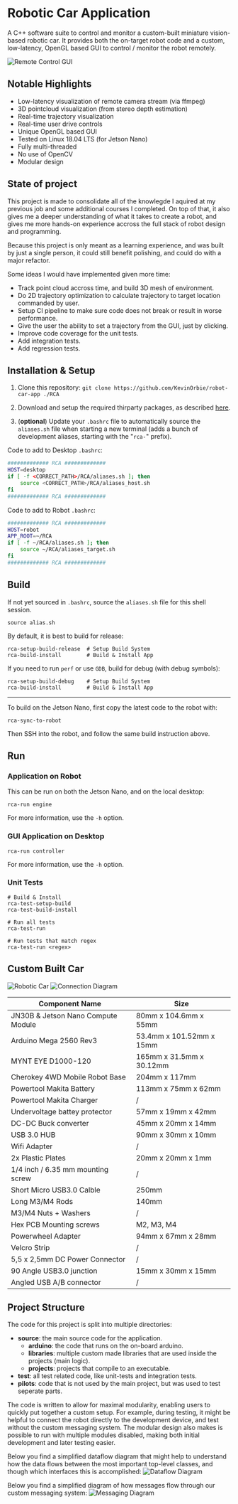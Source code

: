 # Robotic Car Application
A C++ software suite to control and monitor a custom-built miniature vision-based robotic car. It provides both the on-target robot code and a custom, low-latency, OpenGL based GUI to control / monitor the robot remotely.

![Remote Control GUI](./assets/images/1024x512.png "Remote Control GUI")

## Notable Highlights
- Low-latency visualization of remote camera stream (via ffmpeg)
- 3D pointcloud visualization (from stereo depth estimation)
- Real-time trajectory visualization
- Real-time user drive controls
- Unique OpenGL based GUI
- Tested on Linux 18.04 LTS (for Jetson Nano)
- Fully multi-threaded
- No use of OpenCV
- Modular design

## State of project
This project is made to consolidate all of the knowlegde I aquired at my previous job and some additional courses I completed. On top of that, it also gives me a deeper understanding of what it takes to create a robot, and gives me more hands-on experience accross the full stack of robot design and programming.

Because this project is only meant as a learning experience, and was built by just a single person, it could still benefit polishing, and could do with a major refactor.

Some ideas I would have implemented given more time:
- Track point cloud accross time, and build 3D mesh of environment.
- Do 2D trajectory optimization to calculate trajectory to target location commanded by user.
- Setup CI pipeline to make sure code does not break or result in worse performance.
- Give the user the ability to set a trajectory from the GUI, just by clicking.
- Improve code coverage for the unit tests.
- Add integration tests.
- Add regression tests.


## Installation & Setup
1. Clone this repository: `git clone https://github.com/KevinOrbie/robot-car-app ./RCA`

2. Download and setup the required thirparty packages, as described [here](./thirdparty/readme.md).

3. (__optional__) Update your `.bashrc` file to automatically source the `aliases.sh` file when starting a new terminal (adds a bunch of development aliases, starting with the "`rca-`" prefix). 

Code to add to Desktop `.bashrc`:
```bash
############# RCA #############
HOST=desktop
if [ -f <CORRECT_PATH>/RCA/aliases.sh ]; then
    source <CORRECT_PATH>/RCA/aliases_host.sh
fi
############# RCA #############
```

Code to add to Robot `.bashrc`:
```bash
############# RCA #############
HOST=robot
APP_ROOT=~/RCA
if [ -f ~/RCA/aliases.sh ]; then
    source ~/RCA/aliases_target.sh
fi
############# RCA #############
```

## Build
If not yet sourced in `.bashrc`, source the `aliases.sh` file for this shell session.
```shell
source alias.sh
```

By default, it is best to build for release:
```shell
rca-setup-build-release  # Setup Build System
rca-build-install        # Build & Install App
```

If you need to run `perf` or use `GDB`, build for debug (with debug symbols):
```shell
rca-setup-build-debug    # Setup Build System
rca-build-install        # Build & Install App
```

---
To build on the Jetson Nano, first copy the latest code to the robot with:
```shell
rca-sync-to-robot
```
Then SSH into the robot, and follow the same build instruction above.

## Run
### Application on Robot
This can be run on both the Jetson Nano, and on the local desktop:
```shell
rca-run engine 
```

For more information, use the `-h` option.

### GUI Application on Desktop
```shell
rca-run controller 
```

For more information, use the `-h` option.

### Unit Tests
```shell
# Build & Install
rca-test-setup-build
rca-test-build-install

# Run all tests
rca-test-run

# Run tests that match regex
rca-test-run <regex>
```


## Custom Built Car

![Robotic Car](./assets/images/robot_views.png "Custom Built Car")
![Connection Diagram](./assets/images/connection_diagram.png "Connection Diagram")

| Component Name                    | Size                       |
| --------------------------------- | -------------------------- |
| JN30B & Jetson Nano Compute Module| 80mm x 104.6mm x 55mm      |
| Arduino Mega 2560 Rev3            | 53.4mm x 101.52mm x 15mm   |
| MYNT EYE D1000-120                | 165mm x 31.5mm x 30.12mm   |
| Cherokey 4WD Mobile Robot Base    | 204mm x 117mm              |
| Powertool Makita Battery          | 113mm x 75mm x 62mm        |
| Powertool Makita Charger          | /                          |
| Undervoltage battey protector     | 57mm x 19mm x 42mm         |
| DC-DC Buck converter              | 45mm x 20mm x 14mm         |
| USB 3.0 HUB                       | 90mm x 30mm x 10mm         |
| Wifi Adapter                      | /                          |
| 2x Plastic Plates                 | 20mm x 20mm x 1mm          |
| 1/4 inch / 6.35 mm mounting screw | /                          |
| Short Micro USB3.0 Calble         | 250mm                      |
| Long M3/M4 Rods                   | 140mm                      |
| M3/M4 Nuts + Washers              | /                          |
| Hex PCB Mounting screws           | M2, M3, M4                 |
| Powerwheel Adapter                | 94mm x 67mm x 28mm         |
| Velcro Strip                      | /                          |
| 5,5 x 2,5mm DC Power Connector    | /                          |
| 90 Angle USB3.0 junction          | 15mm x 30mm x 15mm         |
| Angled USB A/B connector          | /                          |

## Project Structure
The code for this project is split into multiple directories:
- **source**: the main source code for the application.
    - **arduino**: the code that runs on the on-board arduino.
    - **libraries**: multiple custom made libraries that are used inside the projects (main logic).
    - **projects**: projects that compile to an executable.
- **test**: all test related code, like unit-tests and integration tests.
- **pilots**: code that is not used by the main project, but was used to test seperate parts.

The code is written to allow for maximal modularity, enabling users to quickly put together a custom setup.
For example, during testing, it might be helpful to connect the robot directly to the development device, and test without the custom messaging system.
The modular design also makes is possible to run with multiple modules disabled, making both initial development and later testing easier.

Below you find a simplified dataflow diagram that might help to understand how the data flows between the most important top-level classes, and though which interfaces this is accomplished:
![Dataflow Diagram](./assets/images/dataflow_diagram.png "Simplified Dataflow Diagram")

Below you find a simplified diagram of how messages flow through our custom messaging system:
![Messaging Diagram](./assets/images/message_pipeline.png "Messaging Diagram")
